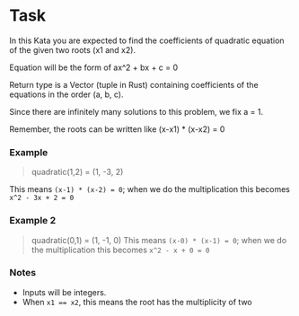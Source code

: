 
# Task
In this Kata you are expected to find the coefficients of quadratic equation of the given two roots (x1 and x2).

Equation will be the form of ax^2 + bx + c = 0

Return type is a Vector (tuple in Rust) containing coefficients of the equations in the order (a, b, c).

Since there are infinitely many solutions to this problem, we fix a = 1.

Remember, the roots can be written like (x-x1) * (x-x2) = 0

### Example
> quadratic(1,2) = (1, -3, 2)

This means ```(x-1) * (x-2) = 0```; when we do the multiplication this becomes ```x^2 - 3x + 2 = 0```

### Example 2
> quadratic(0,1) = (1, -1, 0)
This means ```(x-0) * (x-1) = 0```; when we do the multiplication this becomes ```x^2 - x + 0 = 0```

### Notes
* Inputs will be integers.
* When ```x1 == x2```, this means the root has the multiplicity of two